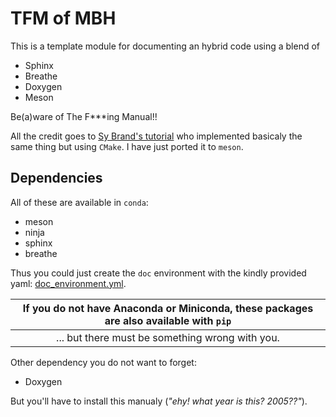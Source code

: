 # TFM of MBH

This is a template module for documenting an hybrid code using a blend of
- Sphinx
- Breathe
- Doxygen
- Meson

Be(a)ware of The F***ing Manual!!

All the credit goes to [Sy Brand's tutorial](https://devblogs.microsoft.com/cppblog/clear-functional-c-documentation-with-sphinx-breathe-doxygen-cmake/) who
implemented basicaly the same thing but using `CMake`. I have just ported it to `meson`.

## Dependencies

All of these are available in `conda`:
- meson
- ninja
- sphinx
- breathe

Thus you could just create the `doc` environment with the kindly provided yaml: [doc_environment.yml](useful/doc_environment.yml).

| If you do not have Anaconda or Miniconda, these packages are also available with `pip` |
| :------------------------------------------------------------------------------------: |
| ... but there must be something wrong with you.                                        |

Other dependency you do not want to forget:
- Doxygen

But you'll have to install this manualy (_"ehy! what year is this? 2005??"_).